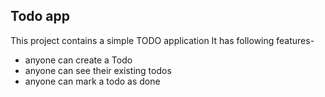 ## Todo app

This project contains a simple TODO application
It has following features-

- anyone can create a Todo
- anyone can see their existing todos
- anyone can mark a todo as done 
